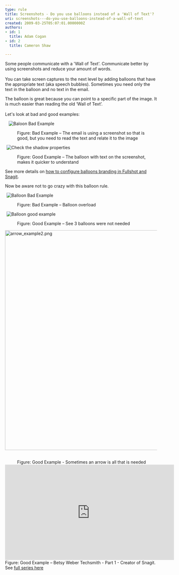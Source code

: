 ```yaml
---
type: rule
title: Screenshots - Do you use balloons instead of a 'Wall of Text'?
uri: screenshots---do-you-use-balloons-instead-of-a-wall-of-text
created: 2009-03-25T05:07:01.0000000Z
authors:
- id: 1
  title: Adam Cogan
- id: 2
  title: Cameron Shaw

---
```




<span class='intro'> <p>​​​Some people communicate with a&#160;'Wall of Text'. Communicate better by using screenshots and reduce your amount of words. <br><br>You can take screen captures to the next level by adding balloons that have the appropriate text (aka speech bubbles).&#160;Sometimes you need only the text in the balloon and no text in the email.</p>
<p>The balloon is great because you can point to a specific part of the image. It is much easier than reading the old ‘Wall of Text’.<br><br>Let's look at bad and good examples&#58;</p> </span>

<p class="ssw15-rteElement-P">&#160;&#160; <img src="/PublishingImages/BalloonBadExample.jpg" alt="Baloon Bad Example" class="ms-rteCustom-ImageArea" />&#160;​</p><dd class="ssw15-rteElement-FigureBad">​Figure&#58; Bad Example – The email is using a screensho​​t so that is good, but you need to read the text and relate it to the image<br></dd><p class="ssw15-rteElement-P"><img src="/PublishingImages/BalloonGoodExample.jpg" alt="Check the shadow properties" class="ms-rteCustom-ImageArea" style="margin-left&#58;5px;margin-right&#58;5px;" />&#160;</p><dd class="ssw15-rteElement-FigureGood">Figure&#58; Good Example – The balloon with text on the screenshot, makes it quicker to understand 
<br></dd><p>See more details on <a href="/Pages/HowToConfigureBalloonBranding.aspx">how to configure balloons branding in Fullshot and Snagit</a>.<br><span class="ms-rteCustom-FigureNormal"></span><span class="ms-rteCustom-FigureNormal"></span></p><p>Now be aware not to&#160;go crazy with this balloon rule.​<br></p><p class="ssw15-rteElement-P">
<img src="/PublishingImages/balloon-overload.jpg" alt="Balloon Bad Example" class="ms-rteCustom-ImageArea" style="margin-left&#58;5px;margin-right&#58;5px;" />&#160;</p><dd class="ssw15-rteElement-FigureBad">Figure&#58; Bad Example​​ – Balloon overload</dd><p class="ssw15-rteElement-P"><img src="/PublishingImages/balloon-not-needed.JPG" alt="Balloon good example" class="ms-rteCustom-ImageArea" style="margin-left&#58;5px;margin-right&#58;5px;" />&#160;<br></p><dd class="ssw15-rteElement-FigureGood">​Figure&#58; Goo​​d Example – See 3 balloons were not needed&#160;</dd><dl class="ssw15-rteElement-ImageArea"><img src="/SiteAssets/screenshots-do-you-use-balloons-instead-of-a-wall-of-text/arrow_example.png" alt="arrow_example2.png" style="margin&#58;0px;width&#58;726px;" />&#160;​<br></dl><dd class="ssw15-rteElement-FigureGood">Figure&#58; Good Example - Sometimes an arrow is all t​​hat is n​eeded​​<br></dd><iframe width="560" height="315" src="https&#58;//www.youtube.com/embed/5TB61bqQKtE" frameborder="0"></iframe> <span class="ms-rteCustom-FigureGood">Figure&#58; Good Example – Betsy Weber Techsmith - Part 1 - Creator of Snagit. See <a href="http&#58;//tv.ssw.com/204/betsy-weber-teched-interview">full series here</a></span>​


